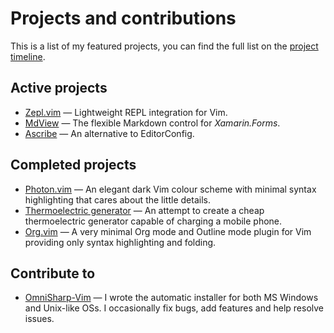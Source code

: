 <!-- METADATA
title: Projects
-->

# Projects and contributions

This is a list of my featured projects, you can find the full list on the
[project timeline](timeline).

## Active projects

- [Zepl.vim](https://github.com/axvr/zepl.vim) — Lightweight REPL integration
  for Vim.
- [MdView](https://github.com/axvr/MdView) — The flexible Markdown control for
  *Xamarin.Forms*.
- [Ascribe](ascribe) — An alternative to EditorConfig.

## Completed projects

- [Photon.vim](https://github.com/axvr/photon.vim) — An elegant dark Vim colour
  scheme with minimal syntax highlighting that cares about the little details.
- [Thermoelectric generator](teg) — An attempt to create a cheap thermoelectric
  generator capable of charging a mobile phone.
- [Org.vim](https://github.com/axvr/org.vim) — A very minimal Org mode and
  Outline mode plugin for Vim providing only syntax highlighting and folding.

## Contribute to

- [OmniSharp-Vim](https://github.com/OmniSharp/omnisharp-vim) — I wrote the
  automatic installer for both MS Windows and Unix-like OSs.  I occasionally
  fix bugs, add features and help resolve issues.
